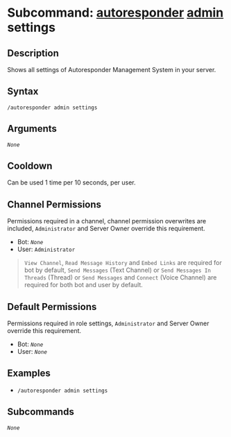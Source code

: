 # Subcommand: [autoresponder](../autoresponder.md) [admin](./admin.md) settings

## Description

Shows all settings of Autoresponder Management System in your server.

## Syntax

```
/autoresponder admin settings
```

## Arguments

*`None`*

## Cooldown

Can be used 1 time per 10 seconds, per user.

## Channel Permissions

Permissions required in a channel, channel permission overwrites are included, `Administrator` and Server Owner override this requirement.

- Bot: *`None`*
- User: `Administrator`

> `View Channel`, `Read Message History` and `Embed Links` are required for bot by default, `Send Messages` (Text Channel) or `Send Messages In Threads` (Thread) or `Send Messages` and `Connect` (Voice Channel) are required for both bot and user by default.

## Default Permissions

Permissions required in role settings, `Administrator` and Server Owner override this requirement.

- Bot: *`None`*
- User: *`None`*

## Examples

- `/autoresponder admin settings`

## Subcommands

*`None`*
